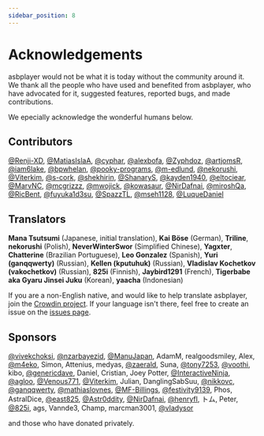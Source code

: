 ```yaml
---
sidebar_position: 8
---
```


# Acknowledgements

asbplayer would not be what it is today without the community around it. We thank all the people who have used and benefited from asbplayer, who have advocated for it, suggested features, reported bugs, and made contributions.

We epecially acknowledge the wonderful humans below.

## Contributors

[@Renji-XD](https://www.github.com/Renji-XD),
[@MatiasIslaA](https://www.github.com/MatiasIslaA),
[@cyphar](https://www.github.com/cyphar),
[@alexbofa](https://www.github.com/alexbofa),
[@Zyphdoz](https://github.com/Zyphdoz),
[@artjomsR](https://github.com/artjomsR),
[@iam6lake](https://github.com/iam6lake),
[@bpwhelan](https://github.com/bpwhelan),
[@pooky-programs](https://github.com/pooky-programs),
[@m-edlund](https://github.com/m-edlund),
[@nekorushi](https://github.com/nekorushi),
[@Viterkim](https://github.com/Viterkim),
[@s-cork](https://github.com/s-cork),
[@shekhirin](https://github.com/shekhirin),
[@ShanaryS](https://github.com/ShanaryS),
[@kayden1940](https://github.com/kayden1940),
[@eltociear](https://github.com/eltociear),
[@MarvNC](https://github.com/MarvNC),
[@mcgrizzz](https://github.com/mcgrizzz),
[@mwojick](https://github.com/mwojick),
[@kowasaur](https://github.com/kowasaur),
[@NirDafnai](https://github.com/NirDafnai),
[@miroshQa](https://github.com/miroshQa),
[@RicBent](https://github.com/RicBent),
[@fuyuka1d3su](https://github.com/fuyuka1d3su),
[@SpazzTL](https://github.com/SpazzTL),
[@mseh1128](https://github.com/mseh1128),
[@LuqueDaniel](https://github.com/LuqueDaniel)

## Translators

**Mana Tsutsumi** (Japanese, initial translation),
**Kai Böse** (German),
**Triline**, **nekorushi** (Polish),
**NeverWinterSwor** (Simplified Chinese),
**Yagxter**, **Chatterine** (Brazilian Portuguese),
**Leo Gonzalez** (Spanish),
**Yuri (ganqqwerty)** (Russian),
**Kellen (kputuhuk)** (Russian),
**Vladislav Kochetkov (vakochetkov)** (Russian),
**825i** (Finnish),
**Jaybird1291** (French),
**Tigerbabe aka Gyaru Jinsei Juku** (Korean),
**yaacha** (Indonesian)

If you are a non-English native, and would like to help translate asbplayer, join the [Crowdin project](https://crowdin.com/project/asbplayer). If your language isn't there, feel free to create an issue on the [issues page](https://github.com/killergerbah/asbplayer/issues).

## Sponsors

[@vivekchoksi](https://www.github.com/vivekchoksi),
[@nzarbayezid](https://www.github.com/nzarbayezid),
[@ManuJapan](https://www.github.com/ManuJapan),
AdamM,
realgoodsmiley,
Alex,
[@m4eko](https://github.com/m4eko),
Simon,
Attenius,
medyas,
[@zaerald](https://github.com/zaerald),
Suna,
[@tony7253](https://github.com/tony7253),
[@voothi](https://github.com/voothi),
kibo,
[@genericdave](https://github.com/genericdave),
Daniel,
Cristian,
Joey Potter,
[@InteractiveNinja](https://github.com/InteractiveNinja),
[@agloo](https://github.com/agloo),
[@Venous771](https://github.com/Venous771),
[@Viterkim](https://github.com/Viterkim),
Julian,
DanglingSabSuu,
[@nikkovc](https://github.com/nikkovc),
[@ganqqwerty](https://github.com/ganqqwerty),
[@mathiaslovnes](https://github.com/mathiaslovnes),
[@MF-Billings](https://github.com/MF-Billings),
[@festivity9139](https://github.com/festivity9139),
Phos,
AstralDice,
[@east825](https://github.com/east825),
[@Astr0ddity](https://github.com/Astr0ddity),
[@NirDafnai](https://github.com/NirDafnai),
[@henryfl](https://github.com/henryfl),
トム,
Peter,
[@825i](https://github.com/825i),
ags,
Vannde3,
Champ,
marcman3001,
[@vladysor](https://github.com/vladysor)

and those who have donated privately.
